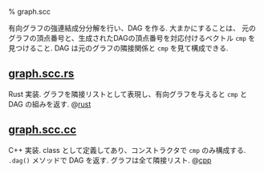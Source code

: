 % graph.scc

有向グラフの強連結成分分解を行い、DAG を作る.
大まかにすることは、
元のグラフの頂点番号と、生成されたDAGの頂点番号を対応付けるベクトル `cmp` を見つけること.
DAG は元のグラフの隣接関係と `cmp` を見て構成できる.

## [graph.scc.rs](graph.scc.rs)
Rust 実装. グラフを隣接リストとして表現し、有向グラフを与えると `cmp` と DAG の組みを返す.
@[rust](graph.scc.rs)

## [graph.scc.cc](graph.scc.cc)
C++ 実装. class として定義してあり、コンストラクタで `cmp` のみ構成する.
`.dag()` メソッドで DAG を返す.
グラフは全て隣接リスト.
@[cpp](graph.scc.cc)
